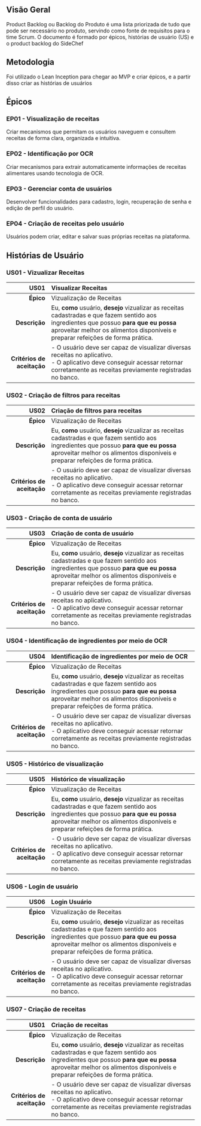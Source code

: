 ## Visão Geral
Product Backlog ou Backlog do Produto é uma lista priorizada de tudo que pode ser necessário no produto, servindo como fonte de requisitos para o time Scrum. O documento é formado por épicos, histórias de usuário (US) e o product backlog do SideChef

## Metodologia
Foi utilizado o Lean Inception para chegar ao MVP e criar épicos, e a partir disso criar as histórias de usuários

## Épicos

### EP01 - Visualização de receitas
Criar mecanismos que permitam os usuários naveguem e consultem receitas de forma clara, organizada e intuitiva.

### EP02 - Identificação por OCR
Criar mecanismos para extrair automaticamente informações de receitas alimentares usando tecnologia de OCR.

### EP03 - Gerenciar conta de usuários
Desenvolver funcionalidades para cadastro, login, recuperação de senha e edição de perfil do usuário.

### EP04 - Criação de receitas pelo usuário
Usuários podem criar, editar e salvar suas próprias receitas na plataforma.

## Histórias de Usuário

### US01 - Vizualizar Receitas
| US01 | Visualizar Receitas|
| ---: | :------- |
| **Épico** | Vizualização de Receitas |
| **Descrição** |Eu, **como** usuário, **desejo** vizualizar as receitas cadastradas e que fazem sentido aos ingredientes que possuo **para que eu possa** aproveitar melhor os alimentos disponíveis e preparar refeições de forma prática. |
| **Critérios de aceitação** |- O usuário deve ser capaz de visualizar diversas receitas no aplicativo. </br> - O aplicativo deve conseguir acessar retornar corretamente as receitas previamente registradas no banco. |

### US02 - Criação de filtros para receitas
| US02 | Criação de filtros para receitas |
| ---: | :------- |
| **Épico** | Vizualização de Receitas |
| **Descrição** |Eu, **como** usuário, **desejo** vizualizar as receitas cadastradas e que fazem sentido aos ingredientes que possuo **para que eu possa** aproveitar melhor os alimentos disponíveis e preparar refeições de forma prática. |
| **Critérios de aceitação** |- O usuário deve ser capaz de visualizar diversas receitas no aplicativo. </br> - O aplicativo deve conseguir acessar retornar corretamente as receitas previamente registradas no banco. |

### US03 - Criação de conta de usuário
| US03 | Criação de conta de usuário |
| ---: | :------- |
| **Épico** | Vizualização de Receitas |
| **Descrição** |Eu, **como** usuário, **desejo** vizualizar as receitas cadastradas e que fazem sentido aos ingredientes que possuo **para que eu possa** aproveitar melhor os alimentos disponíveis e preparar refeições de forma prática. |
| **Critérios de aceitação** |- O usuário deve ser capaz de visualizar diversas receitas no aplicativo. </br> - O aplicativo deve conseguir acessar retornar corretamente as receitas previamente registradas no banco. |

### US04 - Identificação de ingredientes por meio de OCR
| US04 | Identificação de ingredientes por meio de OCR |
| ---: | :------- |
| **Épico** | Vizualização de Receitas |
| **Descrição** |Eu, **como** usuário, **desejo** vizualizar as receitas cadastradas e que fazem sentido aos ingredientes que possuo **para que eu possa** aproveitar melhor os alimentos disponíveis e preparar refeições de forma prática. |
| **Critérios de aceitação** |- O usuário deve ser capaz de visualizar diversas receitas no aplicativo. </br> - O aplicativo deve conseguir acessar retornar corretamente as receitas previamente registradas no banco. |

### US05 - Histórico de visualização
| US05 | Histórico de visualização |
| ---: | :------- |
| **Épico** | Vizualização de Receitas |
| **Descrição** |Eu, **como** usuário, **desejo** vizualizar as receitas cadastradas e que fazem sentido aos ingredientes que possuo **para que eu possa** aproveitar melhor os alimentos disponíveis e preparar refeições de forma prática. |
| **Critérios de aceitação** |- O usuário deve ser capaz de visualizar diversas receitas no aplicativo. </br> - O aplicativo deve conseguir acessar retornar corretamente as receitas previamente registradas no banco. |

### US06 - Login de usuário
| US06 | Login Usuário |
| ---: | :------- |
| **Épico** | Vizualização de Receitas |
| **Descrição** |Eu, **como** usuário, **desejo** vizualizar as receitas cadastradas e que fazem sentido aos ingredientes que possuo **para que eu possa** aproveitar melhor os alimentos disponíveis e preparar refeições de forma prática. |
| **Critérios de aceitação** |- O usuário deve ser capaz de visualizar diversas receitas no aplicativo. </br> - O aplicativo deve conseguir acessar retornar corretamente as receitas previamente registradas no banco. |

### US07 - Criação de receitas
| US01 | Criação de receitas |
| ---: | :------- |
| **Épico** | Vizualização de Receitas |
| **Descrição** |Eu, **como** usuário, **desejo** vizualizar as receitas cadastradas e que fazem sentido aos ingredientes que possuo **para que eu possa** aproveitar melhor os alimentos disponíveis e preparar refeições de forma prática. |
| **Critérios de aceitação** |- O usuário deve ser capaz de visualizar diversas receitas no aplicativo. </br> - O aplicativo deve conseguir acessar retornar corretamente as receitas previamente registradas no banco. |




